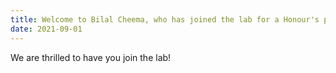 ```yaml
---
title: Welcome to Bilal Cheema, who has joined the lab for a Honour's project, and Deanne Nixie Miao, who is working as a part time technician in the lab!
date: 2021-09-01
---
```


We are thrilled to have you join the lab! 



